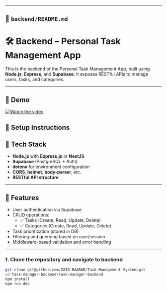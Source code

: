 
---

## 📁 `backend/README.md`


# 🛠️ Backend – Personal Task Management App

This is the backend of the Personal Task Management App, built using **Node.js**, **Express**, and **Supabase**. It exposes RESTful APIs to manage users, tasks, and categories.

---

## 🎥 Demo

[![Watch the video](./demo-thumbnail.png)](https://youtu.be/c0BxU14wBQ8)
## 🔧 Setup Instructions

## 🚀 Tech Stack

- **Node.js** with **Express.js** or **NestJS**
- **Supabase** (PostgreSQL + Auth)
- **dotenv** for environment configuration
- **CORS**, **helmet**, **body-parser**, etc.
- **RESTful API structure**

---

## 📌 Features

- User authentication via Supabase
- CRUD operations:
  - ✅ Tasks (Create, Read, Update, Delete)
  - ✅ Categories (Create, Read, Update, Delete)
- Task prioritization (stored in DB)
- Filtering and querying based on user/session
- Middleware-based validation and error handling

---


### 1. Clone the repository and navigate to backend

```bash
git clone git@github.com:ZAID-BAARAB/Task-Management-System.git
cd task-manager-backend\task-manager-backend
npm install
npm run dev

